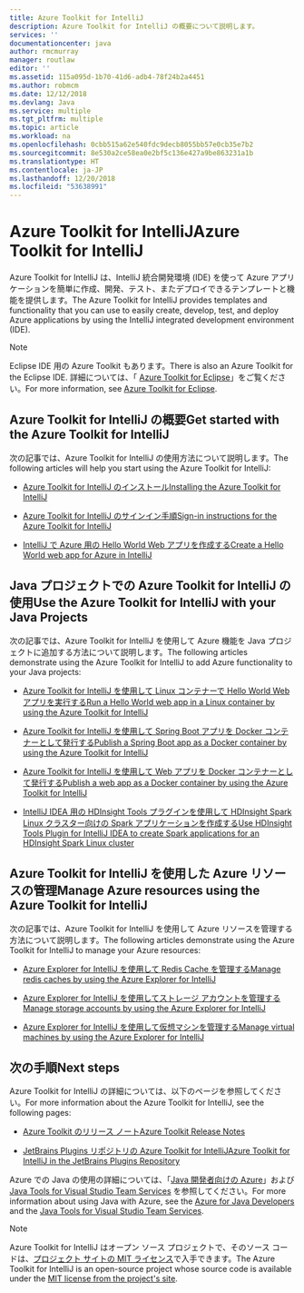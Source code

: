 ```yaml
---
title: Azure Toolkit for IntelliJ
description: Azure Toolkit for IntelliJ の概要について説明します。
services: ''
documentationcenter: java
author: rmcmurray
manager: routlaw
editor: ''
ms.assetid: 115a095d-1b70-41d6-adb4-78f24b2a4451
ms.author: robmcm
ms.date: 12/12/2018
ms.devlang: Java
ms.service: multiple
ms.tgt_pltfrm: multiple
ms.topic: article
ms.workload: na
ms.openlocfilehash: 0cbb515a62e540fdc9decb8055bb57e0cb35e7b2
ms.sourcegitcommit: 8e530a2ce58ea0e2bf5c136e427a9be863231a1b
ms.translationtype: HT
ms.contentlocale: ja-JP
ms.lasthandoff: 12/20/2018
ms.locfileid: "53638991"
---
```

# <a name="azure-toolkit-for-intellij"></a><span data-ttu-id="c17da-103">Azure Toolkit for IntelliJ</span><span class="sxs-lookup"><span data-stu-id="c17da-103">Azure Toolkit for IntelliJ</span></span>
<span data-ttu-id="c17da-104">Azure Toolkit for IntelliJ は、IntelliJ 統合開発環境 (IDE) を使って Azure アプリケーションを簡単に作成、開発、テスト、またデプロイできるテンプレートと機能を提供します。</span><span class="sxs-lookup"><span data-stu-id="c17da-104">The Azure Toolkit for IntelliJ provides templates and functionality that you can use to easily create, develop, test, and deploy Azure applications by using the IntelliJ integrated development environment (IDE).</span></span>

> [!NOTE]
> 
> <span data-ttu-id="c17da-105">Eclipse IDE 用の Azure Toolkit もあります。</span><span class="sxs-lookup"><span data-stu-id="c17da-105">There is also an Azure Toolkit for the Eclipse IDE.</span></span> <span data-ttu-id="c17da-106">詳細については、「 [Azure Toolkit for Eclipse](../eclipse/azure-toolkit-for-eclipse.md)」をご覧ください。</span><span class="sxs-lookup"><span data-stu-id="c17da-106">For more information, see [Azure Toolkit for Eclipse](../eclipse/azure-toolkit-for-eclipse.md).</span></span>
> 

## <a name="get-started-with-the-azure-toolkit-for-intellij"></a><span data-ttu-id="c17da-107">Azure Toolkit for IntelliJ の概要</span><span class="sxs-lookup"><span data-stu-id="c17da-107">Get started with the Azure Toolkit for IntelliJ</span></span>
<span data-ttu-id="c17da-108">次の記事では、Azure Toolkit for IntelliJ の使用方法について説明します。</span><span class="sxs-lookup"><span data-stu-id="c17da-108">The following articles will help you start using the Azure Toolkit for IntelliJ:</span></span>

* [<span data-ttu-id="c17da-109">Azure Toolkit for IntelliJ のインストール</span><span class="sxs-lookup"><span data-stu-id="c17da-109">Installing the Azure Toolkit for IntelliJ</span></span>](azure-toolkit-for-intellij-installation.md)

* [<span data-ttu-id="c17da-110">Azure Toolkit for IntelliJ のサインイン手順</span><span class="sxs-lookup"><span data-stu-id="c17da-110">Sign-in instructions for the Azure Toolkit for IntelliJ</span></span>](azure-toolkit-for-intellij-sign-in-instructions.md)

* [<span data-ttu-id="c17da-111">IntelliJ で Azure 用の Hello World Web アプリを作成する</span><span class="sxs-lookup"><span data-stu-id="c17da-111">Create a Hello World web app for Azure in IntelliJ</span></span>](azure-toolkit-for-intellij-create-hello-world-web-app.md)

## <a name="use-the-azure-toolkit-for-intellij-with-your-java-projects"></a><span data-ttu-id="c17da-112">Java プロジェクトでの Azure Toolkit for IntelliJ の使用</span><span class="sxs-lookup"><span data-stu-id="c17da-112">Use the Azure Toolkit for IntelliJ with your Java Projects</span></span>
<span data-ttu-id="c17da-113">次の記事では、Azure Toolkit for IntelliJ を使用して Azure 機能を Java プロジェクトに追加する方法について説明します。</span><span class="sxs-lookup"><span data-stu-id="c17da-113">The following articles demonstrate using the Azure Toolkit for IntelliJ to add Azure functionality to your Java projects:</span></span>

* [<span data-ttu-id="c17da-114">Azure Toolkit for IntelliJ を使用して Linux コンテナーで Hello World Web アプリを実行する</span><span class="sxs-lookup"><span data-stu-id="c17da-114">Run a Hello World web app in a Linux container by using the Azure Toolkit for IntelliJ</span></span>](azure-toolkit-for-intellij-hello-world-web-app-linux.md)

* [<span data-ttu-id="c17da-115">Azure Toolkit for IntelliJ を使用して Spring Boot アプリを Docker コンテナーとして発行する</span><span class="sxs-lookup"><span data-stu-id="c17da-115">Publish a Spring Boot app as a Docker container by using the Azure Toolkit for IntelliJ</span></span>](azure-toolkit-for-intellij-publish-spring-boot-docker-app.md)

* [<span data-ttu-id="c17da-116">Azure Toolkit for IntelliJ を使用して Web アプリを Docker コンテナーとして発行する</span><span class="sxs-lookup"><span data-stu-id="c17da-116">Publish a web app as a Docker container by using the Azure Toolkit for IntelliJ</span></span>](azure-toolkit-for-intellij-publish-as-docker-container.md)

* [<span data-ttu-id="c17da-117">IntelliJ IDEA 用の HDInsight Tools プラグインを使用して HDInsight Spark Linux クラスター向けの Spark アプリケーションを作成する</span><span class="sxs-lookup"><span data-stu-id="c17da-117">Use HDInsight Tools Plugin for IntelliJ IDEA to create Spark applications for an HDInsight Spark Linux cluster</span></span>](/azure/hdinsight/hdinsight-apache-spark-intellij-tool-plugin)

## <a name="manage-azure-resources-using-the-azure-toolkit-for-intellij"></a><span data-ttu-id="c17da-118">Azure Toolkit for IntelliJ を使用した Azure リソースの管理</span><span class="sxs-lookup"><span data-stu-id="c17da-118">Manage Azure resources using the Azure Toolkit for IntelliJ</span></span>
<span data-ttu-id="c17da-119">次の記事では、Azure Toolkit for IntelliJ を使用して Azure リソースを管理する方法について説明します。</span><span class="sxs-lookup"><span data-stu-id="c17da-119">The following articles demonstrate using the Azure Toolkit for IntelliJ to manage your Azure resources:</span></span>

* [<span data-ttu-id="c17da-120">Azure Explorer for IntelliJ を使用して Redis Cache を管理する</span><span class="sxs-lookup"><span data-stu-id="c17da-120">Manage redis caches by using the Azure Explorer for IntelliJ</span></span>](azure-toolkit-for-intellij-managing-redis-caches-using-azure-explorer.md)

* [<span data-ttu-id="c17da-121">Azure Explorer for IntelliJ を使用してストレージ アカウントを管理する</span><span class="sxs-lookup"><span data-stu-id="c17da-121">Manage storage accounts by using the Azure Explorer for IntelliJ</span></span>](azure-toolkit-for-intellij-managing-virtual-machines-using-azure-explorer.md)

* [<span data-ttu-id="c17da-122">Azure Explorer for IntelliJ を使用して仮想マシンを管理する</span><span class="sxs-lookup"><span data-stu-id="c17da-122">Manage virtual machines by using the Azure Explorer for IntelliJ</span></span>](azure-toolkit-for-intellij-managing-storage-accounts-using-azure-explorer.md)

## <a name="next-steps"></a><span data-ttu-id="c17da-123">次の手順</span><span class="sxs-lookup"><span data-stu-id="c17da-123">Next steps</span></span>

<span data-ttu-id="c17da-124">Azure Toolkit for IntelliJ の詳細については、以下のページを参照してください。</span><span class="sxs-lookup"><span data-stu-id="c17da-124">For more information about the Azure Toolkit for IntelliJ, see the following pages:</span></span>

* [<span data-ttu-id="c17da-125">Azure Toolkit のリリース ノート</span><span class="sxs-lookup"><span data-stu-id="c17da-125">Azure Toolkit Release Notes</span></span>](https://github.com/Microsoft/azure-tools-for-java/releases)

* [<span data-ttu-id="c17da-126">JetBrains Plugins リポジトリの Azure Toolkit for IntelliJ</span><span class="sxs-lookup"><span data-stu-id="c17da-126">Azure Toolkit for IntelliJ in the JetBrains Plugins Repository</span></span>](https://plugins.jetbrains.com/plugin/8053-azure-toolkit-for-intellij)

<span data-ttu-id="c17da-127">Azure での Java の使用の詳細については、「[Java 開発者向けの Azure](https://docs.microsoft.com/java/azure/)」および [Java Tools for Visual Studio Team Services](/azure/devops/java/) を参照してください。</span><span class="sxs-lookup"><span data-stu-id="c17da-127">For more information about using Java with Azure, see the [Azure for Java Developers](https://docs.microsoft.com/java/azure/) and the [Java Tools for Visual Studio Team Services](/azure/devops/java/).</span></span>

> [!NOTE]
> 
> <span data-ttu-id="c17da-128">Azure Toolkit for IntelliJ はオープン ソース プロジェクトで、そのソース コードは、[プロジェクト サイトの MIT ライセンス](https://github.com/microsoft/azure-tools-for-java)で入手できます。</span><span class="sxs-lookup"><span data-stu-id="c17da-128">The Azure Toolkit for IntelliJ is an open-source project whose source code is available under the [MIT license from the project's site](https://github.com/microsoft/azure-tools-for-java).</span></span>
> 

<!-- [!INCLUDE [azure-toolkit-for-intellij-additional-resources](../includes/azure-toolkit-for-intellij-additional-resources.md)] -->

<!-- URL List -->

[Azure for Java Developers]: https://docs.microsoft.com/java/azure/

<!-- Temporarily Deprecated URLs -->

<!-- [Debug a Java Web App on Azure in IntelliJ]: ./app-service-web/app-service-web-debug-java-web-app-in-intellij.md -->
